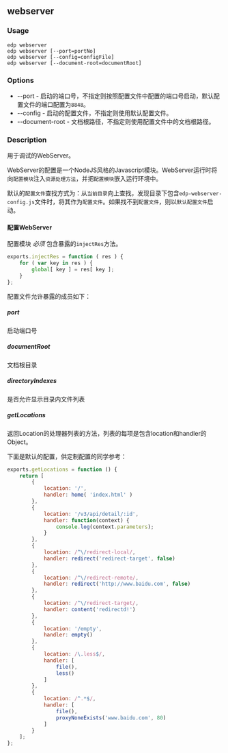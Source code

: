 webserver
---------

### Usage

    edp webserver
    edp webserver [--port=portNo]
    edp webserver [--config=configFile]
    edp webserver [--document-root=documentRoot]

### Options

+ --port - 启动的端口号，不指定则按照配置文件中配置的端口号启动，默认配置文件的端口配置为`8848`。
+ --config - 启动的配置文件，不指定则使用默认配置文件。
+ --document-root - 文档根路径，不指定则使用配置文件中的文档根路径。


### Description

用于调试的WebServer。

WebServer的配置是一个NodeJS风格的Javascript模块。WebServer运行时将向`配置模块`注入`资源处理方法`，并把`配置模块`嵌入运行环境中。

默认的`配置文件`查找方式为：从`当前目录`向上查找，发现目录下包含`edp-webserver-config.js`文件时，将其作为`配置文件`。如果找不到`配置文件`，则以`默认配置文件`启动。


#### 配置WebServer

配置模块 *必须* 包含暴露的`injectRes`方法。

```javascript
exports.injectRes = function ( res ) {
    for ( var key in res ) {
        global[ key ] = res[ key ];
    }
};
```

配置文件允许暴露的成员如下：

##### port 

启动端口号

##### documentRoot

文档根目录

##### directoryIndexes

是否允许显示目录内文件列表


##### getLocations

返回Location的处理器列表的方法，列表的每项是包含location和handler的Object。

下面是默认的配置，供定制配置的同学参考：

```javascript
exports.getLocations = function () {
    return [
        { 
            location: '/', 
            handler: home( 'index.html' )
        },
        {
            location: '/v3/api/detail/:id',
            handler: function(context) {
                console.log(context.parameters);
            }
        },
        { 
            location: /^\/redirect-local/, 
            handler: redirect('redirect-target', false) 
        },
        { 
            location: /^\/redirect-remote/, 
            handler: redirect('http://www.baidu.com', false) 
        },
        { 
            location: /^\/redirect-target/, 
            handler: content('redirectd!') 
        },
        { 
            location: '/empty', 
            handler: empty() 
        },
        { 
            location: /\.less$/, 
            handler: [
                file(),
                less()
            ]
        },
        { 
            location: /^.*$/, 
            handler: [
                file(),
                proxyNoneExists('www.baidu.com', 80)
            ]
        }
    ];
};
```

